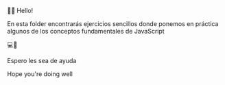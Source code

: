 👋🏼 Hello!

En esta folder encontrarás ejercicios sencillos donde ponemos en práctica algunos de los conceptos fundamentales de JavaScript 

💻💛

Espero les sea de ayuda

Hope you're doing well 
